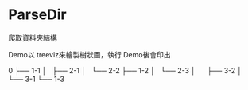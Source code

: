 # ParseDir
爬取資料夾結構

Demo以 treeviz來繪製樹狀圖，執行 Demo後會印出

0
├── 1-1
│   ├── 2-1
│   └── 2-2
├── 1-2
│   └── 2-3
│       ├── 3-2
│       └── 3-1
└── 1-3
